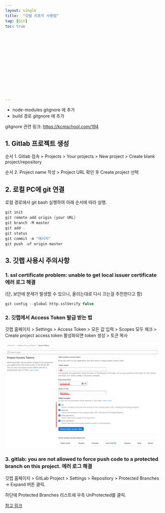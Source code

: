 ```yaml
---
layout: single
title:  "깃랩 리포지 사용법"
tag: [Git]
toc: true













---
```


- node-modules gitgnore 에 추가
- build 경로 gitgnore 에 추가

gitgnore 관련 링크: https://kcmschool.com/194

## 1. Gitlab 프로젝트 생성

순서 1. Gitlab 접속 > Projects > Your projects > New project > Create blank project/repository

순서 2. Project name 작성 > Project URL 확인 후 Create project 선택



## 2. 로컬 PC에 git 연결

로컬 경로에서 git bash 실행하여 아래 순서에 따라 실행.

```c
git init
git remote add origin {your URL}
git branch -M master
git add .
git status
git commit -m "메시지"
git push -uf origin master
```



## 3. 깃랩 사용시 주의사항

### 1. ssl certificate problem: unable to get local issuer certificate 에러 로그 해결

(단, 보안에 문제가 발생할 수 있으니, 올리는대로 다시 끄는걸 추천한다고 함)

```c
git config --global http.sslVerify false
```



### 2. 깃랩에서 Access Token 발급 받는 법

깃랩 홈페이지 > Settings > Access Token > 모든 값 입력 > Scopes 모두 체크 > Create project access token 활성화되면  token 생성 > 토큰 복사

![image-20230609091128477](../images/2022-10-25-h1/image-20230609091128477.png)

### 3. gitlab: you are not allowed to force push code to a protected branch on this project. 에러 로그 해결

깃랩 홈페이지 > GitLab Project > Settings > Repository > Protected Branches -> Expand 버튼 클릭.

하단에 Protected Branches 리스트에 우측 UnProtected를 클릭.

[참고 링크](https://ipex.tistory.com/entry/GitLab-You-are-not-allowed-to-push-code-to-protected-branches-on-this-project)